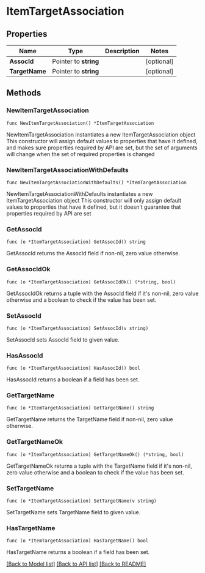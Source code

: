 # ItemTargetAssociation

## Properties

Name | Type | Description | Notes
------------ | ------------- | ------------- | -------------
**AssocId** | Pointer to **string** |  | [optional] 
**TargetName** | Pointer to **string** |  | [optional] 

## Methods

### NewItemTargetAssociation

`func NewItemTargetAssociation() *ItemTargetAssociation`

NewItemTargetAssociation instantiates a new ItemTargetAssociation object
This constructor will assign default values to properties that have it defined,
and makes sure properties required by API are set, but the set of arguments
will change when the set of required properties is changed

### NewItemTargetAssociationWithDefaults

`func NewItemTargetAssociationWithDefaults() *ItemTargetAssociation`

NewItemTargetAssociationWithDefaults instantiates a new ItemTargetAssociation object
This constructor will only assign default values to properties that have it defined,
but it doesn't guarantee that properties required by API are set

### GetAssocId

`func (o *ItemTargetAssociation) GetAssocId() string`

GetAssocId returns the AssocId field if non-nil, zero value otherwise.

### GetAssocIdOk

`func (o *ItemTargetAssociation) GetAssocIdOk() (*string, bool)`

GetAssocIdOk returns a tuple with the AssocId field if it's non-nil, zero value otherwise
and a boolean to check if the value has been set.

### SetAssocId

`func (o *ItemTargetAssociation) SetAssocId(v string)`

SetAssocId sets AssocId field to given value.

### HasAssocId

`func (o *ItemTargetAssociation) HasAssocId() bool`

HasAssocId returns a boolean if a field has been set.

### GetTargetName

`func (o *ItemTargetAssociation) GetTargetName() string`

GetTargetName returns the TargetName field if non-nil, zero value otherwise.

### GetTargetNameOk

`func (o *ItemTargetAssociation) GetTargetNameOk() (*string, bool)`

GetTargetNameOk returns a tuple with the TargetName field if it's non-nil, zero value otherwise
and a boolean to check if the value has been set.

### SetTargetName

`func (o *ItemTargetAssociation) SetTargetName(v string)`

SetTargetName sets TargetName field to given value.

### HasTargetName

`func (o *ItemTargetAssociation) HasTargetName() bool`

HasTargetName returns a boolean if a field has been set.


[[Back to Model list]](../README.md#documentation-for-models) [[Back to API list]](../README.md#documentation-for-api-endpoints) [[Back to README]](../README.md)


